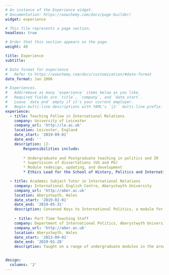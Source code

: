 ```yaml
---
# An instance of the Experience widget.
# Documentation: https://wowchemy.com/docs/page-builder/
widget: experience

# This file represents a page section.
headless: true

# Order that this section appears on the page.
weight: 40

title: Experience
subtitle:

# Date format for experience
#   Refer to https://wowchemy.com/docs/customization/#date-format
date_format: Jan 2006

# Experiences.
#   Add/remove as many `experience` items below as you like.
#   Required fields are `title`, `company`, and `date_start`.
#   Leave `date_end` empty if it's your current employer.
#   Begin multi-line descriptions with YAML's `|2-` multi-line prefix.
experience:
  - title: Teaching Fellow in International Relations
    company: University of Leicester
    company_url: 'http://le.ac.uk'
    location: Leicester, England
    date_start: '2019-09-01'
    date_end: ''
    description: |2-
        Responsibilities include:
        
        * Undergraduate and Postgraduate teaching in politics and IR
        * Supervision of dissertations (UG and PG)
        * Module redesign, updating, and development
        * Ethics Lead for the School of History, Politics and International Relations; previous service roles include: Admissions Tutor, Joint Degree Coordinator

  - title: Academic Subject Tutor in International Relations
    company: International English Centre, Aberystwyth University
    company_url: 'http://aber.ac.uk'
    location: Aberystwyth, Wales
    date_start: '2019-02-01'
    date_end: '2019-05-31'
    description: Convened Keys to International Politics, a module for prospective international students seeking entry into undergraduate degree programs.
    
    - title: Part Time Teaching Staff
    company: Department of International Politics, Aberystwyth University
    company_url: 'http://aber.ac.uk'
    location: Aberystwyth, Wales
    date_start: '2013-09-01'
    date_end: '2019-01-28'
    description: Taught on a range of undergraduate modules in the areas of security and intelligence, 20th century history, current events, and propoganda studies.


design:
  columns: '2'
---
```

